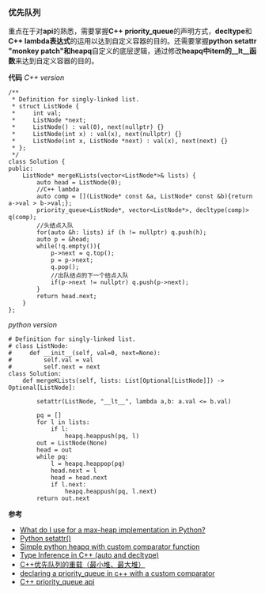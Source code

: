 ### 优先队列
重点在于对**api**的熟悉，需要掌握**C++ priority_queue**的声明方式，**decltype**和**C++ lambda表达式**的运用以达到自定义容器的目的。还需要掌握**python setattr "monkey patch"**和**heapq**自定义的底层逻辑，通过修改**heapq中item的__lt__函数**来达到自定义容器的目的。

**代码**
*C++ version*
```
/**
 * Definition for singly-linked list.
 * struct ListNode {
 *     int val;
 *     ListNode *next;
 *     ListNode() : val(0), next(nullptr) {}
 *     ListNode(int x) : val(x), next(nullptr) {}
 *     ListNode(int x, ListNode *next) : val(x), next(next) {}
 * };
 */
class Solution {
public:
    ListNode* mergeKLists(vector<ListNode*>& lists) {
        auto head = ListNode(0);
        //C++ lambda
        auto comp = [](ListNode* const &a, ListNode* const &b){return a->val > b->val;};
        priority_queue<ListNode*, vector<ListNode*>, decltype(comp)> q(comp);
        //头结点入队
        for(auto &h: lists) if (h != nullptr) q.push(h);
        auto p = &head;
        while(!q.empty()){
            p->next = q.top();
            p = p->next;
            q.pop();
            //出队结点的下一个结点入队
            if(p->next != nullptr) q.push(p->next);
        }
        return head.next;
    }
};
```
*python version*
```
# Definition for singly-linked list.
# class ListNode:
#     def __init__(self, val=0, next=None):
#         self.val = val
#         self.next = next
class Solution:
    def mergeKLists(self, lists: List[Optional[ListNode]]) -> Optional[ListNode]:
        
        setattr(ListNode, "__lt__", lambda a,b: a.val <= b.val)

        pq = []
        for l in lists:
            if l:
                heapq.heappush(pq, l)
        out = ListNode(None)
        head = out
        while pq:
            l = heapq.heappop(pq)
            head.next = l
            head = head.next
            if l.next:
                heapq.heappush(pq, l.next)
        return out.next
```

**参考**
- [What do I use for a max-heap implementation in Python?](https://stackoverflow.com/questions/2501457/what-do-i-use-for-a-max-heap-implementation-in-python)
- [Python setattr()](https://www.programiz.com/python-programming/methods/built-in/setattr)
- [Simple python heapq with custom comparator function](https://leetcode.com/problems/merge-k-sorted-lists/solutions/368112/simple-python-heapq-with-custom-comparator-function/)
- [Type Inference in C++ (auto and decltype)](https://www.geeksforgeeks.org/type-inference-in-c-auto-and-decltype/)
- [C++优先队列的重载（最小堆、最大堆）](https://blog.csdn.net/sinat_37205608/article/details/82460301)
- [declaring a priority_queue in c++ with a custom comparator](https://stackoverflow.com/questions/16111337/declaring-a-priority-queue-in-c-with-a-custom-comparator)
- [C++ priority_queue api](https://cplusplus.com/reference/queue/priority_queue/)